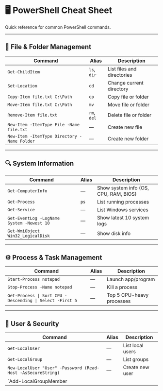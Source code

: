 # 🖥️ PowerShell Cheat Sheet

Quick reference for common PowerShell commands.

---

## 📂 File & Folder Management
| Command | Alias | Description |
|---------|-------|-------------|
| `Get-ChildItem` | `ls`, `dir` | List files and directories |
| `Set-Location` | `cd` | Change current directory |
| `Copy-Item file.txt C:\Path` | `cp` | Copy file or folder |
| `Move-Item file.txt C:\Path` | `mv` | Move file or folder |
| `Remove-Item file.txt` | `rm`, `del` | Delete file or folder |
| `New-Item -ItemType File -Name file.txt` | — | Create new file |
| `New-Item -ItemType Directory -Name Folder` | — | Create new folder |

---

## 🔍 System Information
| Command | Alias | Description |
|---------|-------|-------------|
| `Get-ComputerInfo` | — | Show system info (OS, CPU, RAM, BIOS) |
| `Get-Process` | `ps` | List running processes |
| `Get-Service` | — | List Windows services |
| `Get-EventLog -LogName System -Newest 10` | — | Show latest 10 system logs |
| `Get-WmiObject Win32_LogicalDisk` | — | Show disk info |

---

## ⚙️ Process & Task Management
| Command | Alias | Description |
|---------|-------|-------------|
| `Start-Process notepad` | — | Launch app/program |
| `Stop-Process -Name notepad` | — | Kill a process |
| `Get-Process \| Sort CPU -Descending \| Select -First 5` | — | Top 5 CPU-heavy processes |

---

## 👤 User & Security
| Command | Alias | Description |
|---------|-------|-------------|
| `Get-LocalUser` | — | List local users |
| `Get-LocalGroup` | — | List groups |
| `New-LocalUser "User" -Password (Read-Host -AsSecureString)` | — | Create new user |
| `Add-LocalGroupMember
